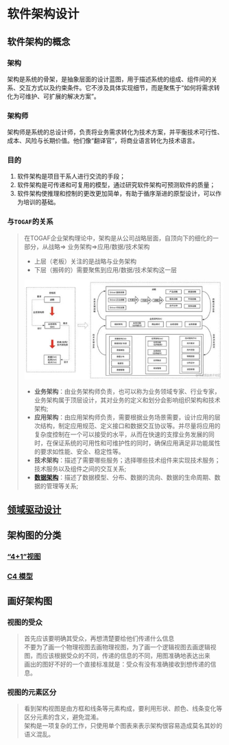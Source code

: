 # 软件架构设计

## 软件架构的概念

### 架构
架构是系统的骨架，是抽象层面的设计蓝图，用于描述系统的组成、组件间的关系、交互方式以及约束条件。它不涉及具体实现细节，而是聚焦于“如何将需求转化为可维护、可扩展的解决方案”。

### 架构师
架构师是系统的总设计师，负责将业务需求转化为技术方案，并平衡技术可行性、成本、风险与长期价值。他们像“翻译官”，将商业语言转化为技术语言。

### 目的
1. 软件架构是项目干系人进行交流的手段；
2. 软件架构是可传递和可复用的模型，通过研究软件架构可预测软件的质量；
3. 软件架构使推理和控制的更改更加简单，有助于循序渐进的原型设计，可以作为培训的基础。

### 与`TOGAF`的关系
> 在TOGAF企业架构理论中，架构是从公司战略层面，自顶向下的细化的一部分，从战略=> 业务架构=>应用/数据/技术架构  
> - 上层（老板）关注的是战略与业务架构
> - 下层（搬砖的）需要聚焦到应用/数据/技术架构这一层
> 
> ![img.png](img.png)  
> 
> - **业务架构**：由业务架构师负责，也可以称为业务领域专家、行业专家，业务架构属于顶层设计，其对业务的定义和划分会影响组织架构和技术架构;
> - **应用架构**：由应用架构师负责，需要根据业务场景需要，设计应用的层次结构，制定应用规范、定义接口和数据交互协议等。并尽量将应用的复杂度控制在一个可以接受的水平，从而在快速的支撑业务发展的同时，在保证系统的可用性和可维护性的同时，确保应用满足非功能属性的要求如性能、安全、稳定性等。
> - **技术架构**：描述了需要哪些服务；选择哪些技术组件来实现技术服务；技术服务以及组件之间的交互关系;
> - **[数据架构](..%2F..%2F..%2F10.big-data%2Fdata-architecture%2FREADME.md)**：描述了数据模型、分布、数据的流向、数据的生命周期、数据的管理等关系;

## [领域驱动设计](ddd%2FREADME.md)

## 架构图的分类

### [“4+1”视图](4%2B1%2FREADME.md)

### [C4 模型](c4-model%2FREADME.md)

## 画好架构图

### 视图的受众
> 首先应该要明确其受众，再想清楚要给他们传递什么信息  
> 不要为了画一个物理视图去画物理视图，为了画一个逻辑视图去画逻辑视图，而应该根据受众的不同，传递的信息的不同，用图准确地表达出来  
> 画出的图好不好的一个直接标准就是：受众有没有准确接收到想传递的信息。

### 视图的元素区分
> 看到架构视图是由方框和线条等元素构成，要利用形状、颜色、线条变化等区分元素的含义，避免混淆。  
> 架构是一项复杂的工作，只使用单个图表来表示架构很容易造成莫名其妙的语义混乱。

